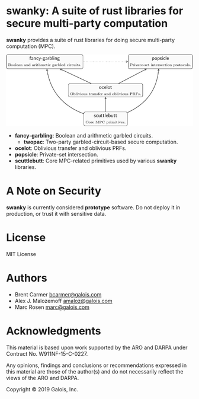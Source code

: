 # **swanky**: A suite of rust libraries for secure multi-party computation

**swanky** provides a suite of rust libraries for doing secure multi-party
computation (MPC).

![library diagram](diagram.png)

* **fancy-garbling**: Boolean and arithmetic garbled circuits.
  * **twopac**: Two-party garbled-circuit-based secure computation.
* **ocelot**: Oblivious transfer and oblivious PRFs.
* **popsicle**: Private-set intersection.
* **scuttlebutt**: Core MPC-related primitives used by various **swanky**
  libraries.

# A Note on Security

**swanky** is currently considered **prototype** software. Do not deploy it in
production, or trust it with sensitive data.

# License

MIT License

# Authors

- Brent Carmer <bcarmer@galois.com>
- Alex J. Malozemoff <amaloz@galois.com>
- Marc Rosen <marc@galois.com>

# Acknowledgments

This material is based upon work supported by the ARO and DARPA under Contract
No. W911NF-15-C-0227.

Any opinions, findings and conclusions or recommendations expressed in this
material are those of the author(s) and do not necessarily reflect the views of
the ARO and DARPA.

Copyright © 2019 Galois, Inc.
